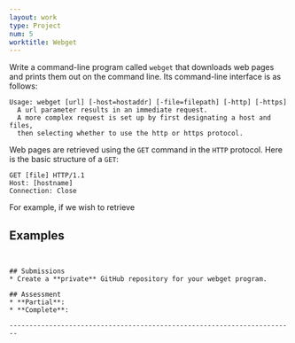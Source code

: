 ```yaml
---
layout: work
type: Project
num: 5
worktitle: Webget
---
```


Write a command-line program called `webget` that downloads web pages and prints 
them out on the command line. Its command-line interface is as follows:

```
Usage: webget [url] [-host=hostaddr] [-file=filepath] [-http] [-https]
  A url parameter results in an immediate request.
  A more complex request is set up by first designating a host and files,
  then selecting whether to use the http or https protocol.
```

Web pages are retrieved using the `GET` command in the `HTTP` protocol. Here is 
the basic structure of a `GET`:

```
GET [file] HTTP/1.1
Host: [hostname]
Connection: Close

```

For example, if we wish to retrieve 

## Examples

```


## Submissions
* Create a **private** GitHub repository for your webget program.

## Assessment
* **Partial**: 
* **Complete**: 

------------------------------------------------------------------------
